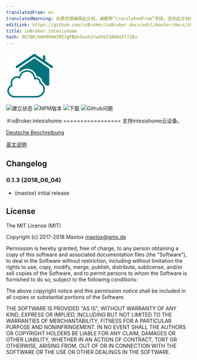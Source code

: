 ```yaml
---
translatedFrom: en
translatedWarning: 如果您想编辑此文档，请删除“translatedFrom”字段，否则此文档将再次自动翻译
editLink: https://github.com/ioBroker/ioBroker.docs/edit/master/docs/zh-cn/adapterref/iobroker.intesishome/README.md
title: ioBroker.intesishome
hash: 0G7BR/KHH9h0m7MZJgPBUn5vuhJrwtHsY2AObGFlf3E=
---
```

![商标](../../../en/adapterref/iobroker.intesishome/admin/intesishome.png)

![建立状态](https://travis-ci.org/maxtox/ioBroker.intesishome.svg?branch=master)
![NPM版本](http://img.shields.io/npm/v/iobroker.intesishome.svg)
![下载](https://img.shields.io/npm/dm/iobroker.intesishome.svg)
![Github问题](http://githubbadges.herokuapp.com/maxtox/ioBroker.intesishome/issues.svg)

＃ioBroker.intesishome =================
支持intesishome云设备。

[Deutsche Beschreibung](docs/de/index.md)

[英文说明](docs/en/index.md)

## Changelog

### 0.1.3 (2018_06_04)
* (maxtox) initial release

## License
The MIT License (MIT)

Copyright (c) 2017-2018 Maxtox <maxtox@gmx.de>

Permission is hereby granted, free of charge, to any person obtaining a copy
of this software and associated documentation files (the "Software"), to deal
in the Software without restriction, including without limitation the rights
to use, copy, modify, merge, publish, distribute, sublicense, and/or sell
copies of the Software, and to permit persons to whom the Software is
furnished to do so, subject to the following conditions:

The above copyright notice and this permission notice shall be included in
all copies or substantial portions of the Software.

THE SOFTWARE IS PROVIDED "AS IS", WITHOUT WARRANTY OF ANY KIND, EXPRESS OR
IMPLIED, INCLUDING BUT NOT LIMITED TO THE WARRANTIES OF MERCHANTABILITY,
FITNESS FOR A PARTICULAR PURPOSE AND NONINFRINGEMENT. IN NO EVENT SHALL THE
AUTHORS OR COPYRIGHT HOLDERS BE LIABLE FOR ANY CLAIM, DAMAGES OR OTHER
LIABILITY, WHETHER IN AN ACTION OF CONTRACT, TORT OR OTHERWISE, ARISING FROM,
OUT OF OR IN CONNECTION WITH THE SOFTWARE OR THE USE OR OTHER DEALINGS IN
THE SOFTWARE.